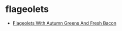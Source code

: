 # flageolets

 * [Flageolets With Autumn Greens And Fresh Bacon](../index/f/flageolets-with-autumn-greens-and-fresh-bacon-395570.json)
